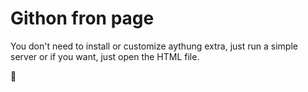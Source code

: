 # Githon fron page

You don't need to install or customize aythung extra, just run a simple server or if you want, just open the HTML file.

:pig:
